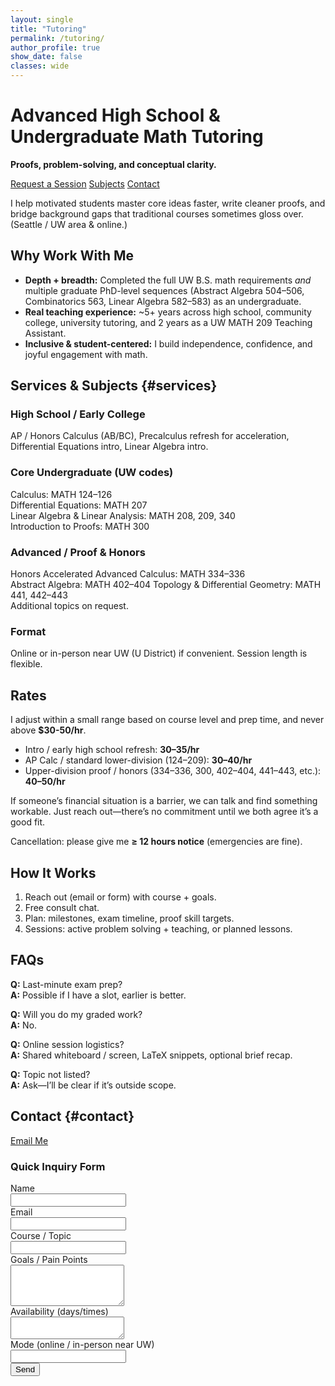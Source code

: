 ```yaml
---
layout: single
title: "Tutoring"
permalink: /tutoring/
author_profile: true
show_date: false
classes: wide
---
```


# Advanced High School & Undergraduate Math Tutoring  
**Proofs, problem-solving, and conceptual clarity.**

<div class="cta-buttons">
<a class="btn btn--primary" href="mailto:austinul@uw.edu?subject=Tutoring%20Inquiry&body=Hi%20Austin,%0A%0ACourse(s):%0AGoals / pain points:%0ATimeline (exam dates, etc.):%0AWeekly availability:%0AIn-person or online:%0ABackground / last math class:%0AAnything else:%0A">Request a Session</a>
<a class="btn" href="#services">Subjects</a>
<a class="btn" href="#contact">Contact</a>
</div>

I help motivated students master core ideas faster, write cleaner proofs, and bridge background gaps that traditional courses sometimes gloss over. (Seattle / UW area & online.)

## Why Work With Me

- **Depth + breadth:** Completed the full UW B.S. math requirements *and* multiple graduate PhD-level sequences (Abstract Algebra 504–506, Combinatorics 563, Linear Algebra 582–583) as an undergraduate.  
- **Real teaching experience:** ~5+ years across high school, community college, university tutoring, and 2 years as a UW MATH 209 Teaching Assistant.  
- **Inclusive & student-centered:** I build independence, confidence, and joyful engagement with math.

## Services & Subjects  {#services}

### High School / Early College
AP / Honors Calculus (AB/BC), Precalculus refresh for acceleration, Differential Equations intro, Linear Algebra intro.

### Core Undergraduate (UW codes)
Calculus: MATH 124–126  
Differential Equations: MATH 207  
Linear Algebra & Linear Analysis: MATH 208, 209, 340  
Introduction to Proofs: MATH 300  

### Advanced / Proof & Honors
Honors Accelerated Advanced Calculus: MATH 334–336  
Abstract Algebra: MATH 402–404
Topology & Differential Geometry: MATH 441, 442–443  
Additional topics on request.

### Format
Online or in-person near UW (U District) if convenient. Session length is flexible.

## Rates

I adjust within a small range based on course level and prep time, and never above **$30-50/hr**.

- Intro / early high school refresh: **$30–$35/hr**
- AP Calc / standard lower-division (124–209): **$30–$40/hr**
- Upper-division proof / honors (334–336, 300, 402–404, 441–443, etc.): **$40–$50/hr**

If someone’s financial situation is a barrier, we can talk and find something workable. Just reach out—there’s no commitment until we both agree it’s a good fit.

Cancellation: please give me **≥ 12 hours notice** (emergencies are fine).

## How It Works

1. Reach out (email or form) with course + goals.  
2. Free consult chat.  
3. Plan: milestones, exam timeline, proof skill targets.  
4. Sessions: active problem solving + teaching, or planned lessons.  

## FAQs

**Q:** Last-minute exam prep?  
**A:** Possible if I have a slot, earlier is better.

**Q:** Will you do my graded work?  
**A:** No.

**Q:** Online session logistics?  
**A:** Shared whiteboard / screen, LaTeX snippets, optional brief recap.

**Q:** Topic not listed?  
**A:** Ask—I’ll be clear if it’s outside scope.

## Contact  {#contact}

<div class="cta-buttons">
<a class="btn btn--primary" href="mailto:austinul@uw.edu?subject=Tutoring%20Inquiry&body=Hi%20Austin,%0A%0ACourse(s):%0AGoals / pain points:%0AExam dates / deadlines:%0AAvailability (days/times):%0AOnline or in-person:%0ABackground gaps you suspect:%0A">Email Me</a>
</div>

### Quick Inquiry Form

<form action="https://formspree.io/f/mpwlqdka" method="POST">
  <label>Name<br><input type="text" name="name" required></label><br>
  <label>Email<br><input type="email" name="_replyto" required></label><br>
  <label>Course / Topic<br><input type="text" name="course" required></label><br>
  <label>Goals / Pain Points<br><textarea name="goals" rows="4"></textarea></label><br>
  <label>Availability (days/times)<br><textarea name="availability" rows="2"></textarea></label><br>
  <label>Mode (online / in-person near UW)<br><input type="text" name="mode"></label><br>
  <button type="submit">Send</button>
  <input type="hidden" name="subject" value="New Tutoring Inquiry">
  <input type="hidden" name="_next" value="https://austinulrigg.github.io/tutoring/#thanks">
</form>

<!-- Thank-you message hidden until anchor is targeted -->
<style>
#thanks { display:none; }
:target#thanks { display:block; margin-top:2rem; font-weight:600; }
</style>
<div id="thanks">Thanks—your inquiry was sent. I’ll reply soon.</div>

